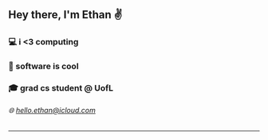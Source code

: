 ## Hey there, I'm Ethan ✌️

### 💻 i <3 computing

### 🧩 software is cool

### 🎓 grad cs student @ UofL

###### 🌐 hello.ethan@icloud.com
---
